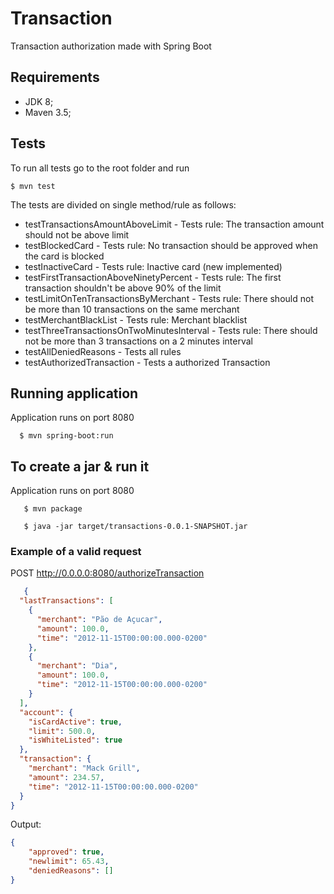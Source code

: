 # Transaction

Transaction authorization made with Spring Boot

## Requirements

* JDK 8;
* Maven 3.5;

## Tests

To run all tests go to the root folder and run

```console
$ mvn test
```
The tests are divided on single method/rule as follows:

* testTransactionsAmountAboveLimit - Tests rule: The transaction amount should not be above limit
* testBlockedCard - Tests rule: No transaction should be approved when the card is blocked
* testInactiveCard - Tests rule: Inactive card (new implemented)
* testFirstTransactionAboveNinetyPercent - Tests rule: The first transaction shouldn't be above 90% of the limit
* testLimitOnTenTransactionsByMerchant - Tests rule: There should not be more than 10 transactions on the same merchant
* testMerchantBlackList - Tests rule: Merchant blacklist
* testThreeTransactionsOnTwoMinutesInterval - Tests rule: There should not be more than 3 transactions on a 2 minutes interval
* testAllDeniedReasons - Tests all rules
* testAuthorizedTransaction - Tests a authorized Transaction

## Running application

Application runs on port 8080

```console
  $ mvn spring-boot:run
```

## To create a jar & run it

Application runs on port 8080

```console
   $ mvn package
```
```console
   $ java -jar target/transactions-0.0.1-SNAPSHOT.jar
```

### Example of a valid request
POST http://0.0.0.0:8080/authorizeTransaction
```json
   {
  "lastTransactions": [
    {
      "merchant": "Pão de Açucar",
      "amount": 100.0,
      "time": "2012-11-15T00:00:00.000-0200"
    },
    {
      "merchant": "Dia",
      "amount": 100.0,
      "time": "2012-11-15T00:00:00.000-0200"
    }
  ],
  "account": {
    "isCardActive": true,
    "limit": 500.0,
    "isWhiteListed": true
  },
  "transaction": {
    "merchant": "Mack Grill",
    "amount": 234.57,
    "time": "2012-11-15T00:00:00.000-0200"
  }
}
```
Output:
```json
{
    "approved": true,
    "newlimit": 65.43,
    "deniedReasons": []
}
```
